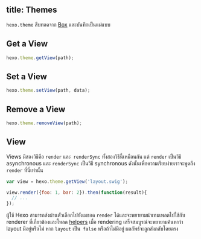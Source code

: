 title: Themes
---
`hexo.theme` สืบทอดจาก [Box](box.html)  และบันทึกเป็นแม่แบบ

## Get a View

``` js
hexo.theme.getView(path);
```

## Set a View

``` js
hexo.theme.setView(path, data);
```

## Remove a View

``` js
hexo.theme.removeView(path);
```

## View

Views มีสองวิธีคือ `render` และ` renderSync` ทั้งสองวิธีนี้เหมือนกัน แต่ `render` เป็นวิธี asynchronous และ `renderSync` เป็นวิธี synchronous ดังนั้นเพื่อความเรียบง่ายเราจะพูดถึง `render` ที่นี่เท่านั้น

``` js
var view = hexo.theme.getView('layout.swig');

view.render({foo: 1, bar: 2}).then(function(result){
  // ...
});
```
ผู้ใช้ Hexo สามารถส่งผ่านตัวเลือกไปยังเมธอด `render` ได้และจะพยายามนำเทมเพลตไปใช้กับ renderer ที่เกี่ยวข้องและโหลด  [helpers](helper.html) เมื่อ rendering เสร็จสมบูรณ์จะพยายามค้นหาว่า layout มีอยู่หรือไม่ หาก `layout` เป็น` false` หรือถ้าไม่มีอยู่ ผลลัพธ์จะถูกส่งกลับโดยตรง

